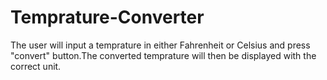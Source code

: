 # Temprature-Converter
The user will input a temprature in either Fahrenheit or Celsius and press "convert" button.The converted temprature will then be displayed with the correct unit.

